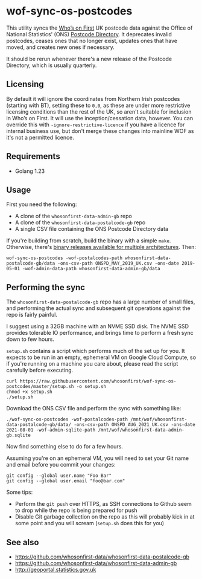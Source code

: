 # wof-sync-os-postcodes

This utility syncs the [Who’s on First](https://www.whosonfirst.org) UK postcode data against the Office of National Statistics' (ONS) [Postcode Directory](https://geoportal.statistics.gov.uk/search?collection=Dataset&sort=-modified&tags=PRD_ONSPD). It deprecates invalid postcodes, ceases ones that no longer exist, updates ones that have moved, and creates new ones if necessary.

It should be rerun whenever there's a new release of the Postcode Directory, which is usually quarterly.

## Licensing

By default it will ignore the coordinates from Northern Irish postcodes (starting with BT), setting these to `0,0`, as these are under more restrictive licensing conditions than the rest of the UK, so aren't suitable for inclusion in Who’s on First. It will use the inception/cessation data, however. You can override this with `-ignore-restrictive-licence` if you have a licence for internal business use, but don't merge these changes into mainline WOF as it's not a permitted licence.

## Requirements

- Golang 1.23

## Usage

First you need the following:

- A clone of the `whosonfirst-data-admin-gb` repo
- A clone of the `whosonfirst-data-postalcode-gb` repo
- A single CSV file containing the ONS Postcode Directory data

If you're building from scratch, build the binary with a simple `make`. Otherwise, there's [binary releases available for multiple architectures](https://github.com/whosonfirst/wof-sync-os-postcodes/releases). Then:

```shell
wof-sync-os-postcodes -wof-postalcodes-path whosonfirst-data-postalcode-gb/data -ons-csv-path ONSPD_MAY_2019_UK.csv -ons-date 2019-05-01 -wof-admin-data-path whosonfirst-data-admin-gb/data
```

## Performing the sync

The `whosonfirst-data-postalcode-gb` repo has a large number of small files, and performing the actual sync and subsequent git operations against the repo is fairly painful.

I suggest using a 32GB machine with an NVME SSD disk. The NVME SSD provides tolerable IO performance, and brings time to perform a fresh sync down to few hours.

`setup.sh` contains a script which performs much of the set up for you. It expects to be run in an empty, ephemeral VM on Google Cloud Compute, so if you're running on a machine you care about, please read the script carefully before executing.

```shell
curl https://raw.githubusercontent.com/whosonfirst/wof-sync-os-postcodes/master/setup.sh -o setup.sh
chmod +x setup.sh
./setup.sh
```

Download the ONS CSV file and perform the sync with something like:

```shell
./wof-sync-os-postcodes -wof-postalcodes-path /mnt/wof/whosonfirst-data-postalcode-gb/data/ -ons-csv-path ONSPD_AUG_2021_UK.csv -ons-date 2021-08-01 -wof-admin-sqlite-path /mnt/wof/whosonfirst-data-admin-gb.sqlite
```

Now find something else to do for a few hours.

Assuming you're on an ephemeral VM, you will need to set your Git name and email before you commit your changes:

```shell
git config --global user.name "Foo Bar"
git config --global user.email "foo@bar.com"
```

Some tips:

- Perform the `git push` over HTTPS, as SSH connections to Github seem to drop while the repo is being prepared for push
- Disable Git garbage collection on the repo as this will probably kick in at some point and you will scream (`setup.sh` does this for you)

## See also

- https://github.com/whosonfirst-data/whosonfirst-data-postalcode-gb
- https://github.com/whosonfirst-data/whosonfirst-data-admin-gb
- http://geoportal.statistics.gov.uk
